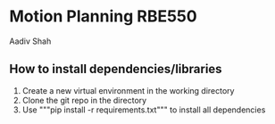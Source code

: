# Motion Planning RBE550
Aadiv Shah  

## How to install dependencies/libraries
1. Create a new virtual environment in the working directory
2. Clone the git repo in the directory
3. Use """pip install -r requirements.txt""" to install all dependencies
